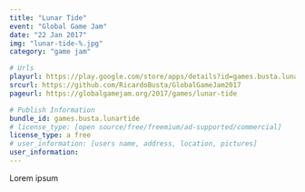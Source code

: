 ```yaml
---
title: "Lunar Tide"
event: "Global Game Jam"
date: "22 Jan 2017"
img: "lunar-tide-%.jpg"
category: "game jam"

# Urls
playurl: https://play.google.com/store/apps/details?id=games.busta.lunartide
srcurl: https://github.com/RicardoBusta/GlobalGameJam2017
pageurl: https://globalgamejam.org/2017/games/lunar-tide

# Publish Information
bundle_id: games.busta.lunartide
# license_type: [open source/free/freemium/ad-supported/commercial]
license_type: a free
# user_information: [users name, address, location, pictures]
user_information: 
---
```

Lorem ipsum